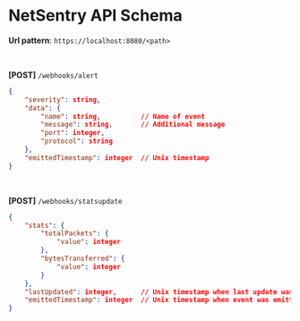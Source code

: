 # NetSentry API Schema
**Url pattern**: `https://localhost:8080/<path>`

<br/>

**[POST]** `/webhooks/alert`
```json
{
    "severity": string,
    "data": {
        "name": string,          // Name of event
        "message": string,       // Additional message
        "port": integer,
        "protocol": string
    },
    "emittedTimestamp": integer  // Unix timestamp 
}
```
<br/>

**[POST]** `/webhooks/statsupdate`
```json
{
    "stats": {
        "totalPackets": {
            "value": integer
        },
        "bytesTransferred": {
            "value": integer
        }
    },
    "lastUpdated": integer,      // Unix timestamp when last update was sent
    "emittedTimestamp": integer  // Unix timestamp when event was emitted
}
```

